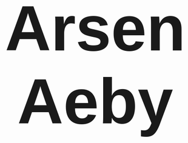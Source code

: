 <style>
    @font-face {
  font-family: 'DINdong';
  src: url('fonts/DINdong.woff') format('woff');
  font-weight: normal;
  font-style: normal;
}
body, #prenom, #menu-accueil {
  font-family: 'DINdong', Arial, sans-serif;
}
/* Animation pour effacer le prénom */
#prenom {
  font-size: 12em;
  font-weight: bold;
  text-align: center;
  margin-top: 70px;
  opacity: 1;
  transition: opacity 1s ease;
}
#menu-accueil {
  display: none;
  text-align: center;
  margin-top: 60px;
  font-size: 1.2em;
}
body.prenom-cache #prenom {
  opacity: 0;
}
body.prenom-cache #menu-accueil {
  display: block;
}
a[href="https://arsenxic.github.io/"] {
  display: none !important;
}
hr, 
header, 
.site-header, 
nav, 
.top-bar, 
.page-header, 
.markdown-body > hr:first-child {
  border: none !important;
  background: none !important;
  box-shadow: none !important;
  height: 0 !important;
  margin: 0 !important;
  padding: 0 !important;
}

.markdown-body hr,
.markdown-body > hr:first-child,
hr {
  border: none !important;
  background: none !important;
  color: transparent !important;
  box-shadow: none !important;
  height: 0 !important;
  margin: 0 !important;
  padding: 0 !important;
  display: none !important;
}
</style>


<script>
setTimeout(function() {
  document.body.classList.add('prenom-cache');
}, 2000); // 2 secondes avant disparition du prénom
</script>

<div id="prenom">Arsen Aeby</div>
<div id="menu-accueil">
  <a href="#my-projects">Mes Projets</a> |
  <a href="#contact">Contact</a> |
  <a href="https://www.linkedin.com">LinkedIn</a>
</div>
